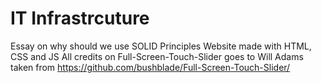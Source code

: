# IT Infrastrcuture
Essay on why should we use SOLID Principles
Website made with HTML, CSS and JS 
All credits on Full-Screen-Touch-Slider goes to Will Adams taken from https://github.com/bushblade/Full-Screen-Touch-Slider/
